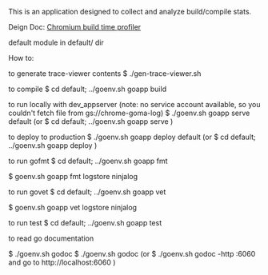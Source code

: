 This is an application designed to collect and analyze build/compile stats.

Deign Doc: [Chromium build time profiler](https://docs.google.com/a/chromium.org/document/d/16TdPTIIZbtAarXZIMJdiT9CePG5WYCrdxm5u9UuHXNY/edit#heading=h.xgjl2srtytjt)

default module
 in default/ dir

How to:

 to generate trace-viewer contents
  $ ./gen-trace-viewer.sh

 to compile
   $ cd default; ../goenv.sh goapp build

 to run locally with dev_appserver
 (note: no service account available, so you couldn't
  fetch file from gs://chrome-goma-log)
   $ ./goenv.sh goapp serve default
 (or
   $ cd default; ../goenv.sh goapp serve
 )

 to deploy to production
  $ ./goenv.sh goapp deploy default
 (or
  $ cd default; ../goenv.sh goapp deploy
 )

 to run gofmt
  $ cd default; ../goenv.sh goapp fmt

  $ goenv.sh goapp fmt logstore ninjalog

 to run govet
  $ cd default; ../goenv.sh goapp vet

  $ goenv.sh goapp vet logstore ninjalog

 to run test
  $ cd default; ../goenv.sh goapp test

 to read go documentation

  $ ./goenv.sh godoc <package>
  $ ./goenv.sh godoc <package> <symbol>
 (or
  $ ./goenv.sh godoc -http :6060
 and go to http://localhost:6060
 )
